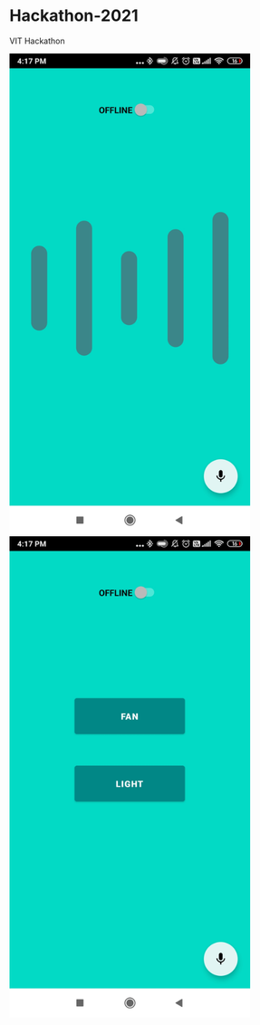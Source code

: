 # Hackathon-2021
VIT Hackathon

<img src="Images and Videos/app.jpg" height="850"/> 
<img src="Images and Videos/app1.jpg" height="850"/> 

